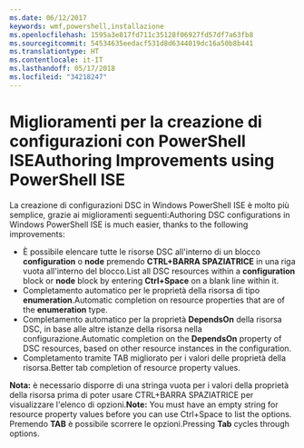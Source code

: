 ```yaml
---
ms.date: 06/12/2017
keywords: wmf,powershell,installazione
ms.openlocfilehash: 1595a3e817fd711c35128f06927fd57df7a63fb8
ms.sourcegitcommit: 54534635eedacf531d8d6344019dc16a50b8b441
ms.translationtype: HT
ms.contentlocale: it-IT
ms.lasthandoff: 05/17/2018
ms.locfileid: "34218247"
---
```

# <a name="authoring-improvements-using-powershell-ise"></a><span data-ttu-id="b470d-102">Miglioramenti per la creazione di configurazioni con PowerShell ISE</span><span class="sxs-lookup"><span data-stu-id="b470d-102">Authoring Improvements using PowerShell ISE</span></span>

<span data-ttu-id="b470d-103">La creazione di configurazioni DSC in Windows PowerShell ISE è molto più semplice, grazie ai miglioramenti seguenti:</span><span class="sxs-lookup"><span data-stu-id="b470d-103">Authoring DSC configurations in Windows PowerShell ISE is much easier, thanks to the following improvements:</span></span>

- <span data-ttu-id="b470d-104">È possibile elencare tutte le risorse DSC all'interno di un blocco **configuration** o **node** premendo **CTRL+BARRA SPAZIATRICE** in una riga vuota all'interno del blocco.</span><span class="sxs-lookup"><span data-stu-id="b470d-104">List all DSC resources within a **configuration** block or **node** block by entering **Ctrl+Space** on a blank line within it.</span></span>
- <span data-ttu-id="b470d-105">Completamento automatico per le proprietà della risorsa di tipo **enumeration**.</span><span class="sxs-lookup"><span data-stu-id="b470d-105">Automatic completion on resource properties that are of the **enumeration** type.</span></span>
- <span data-ttu-id="b470d-106">Completamento automatico per la proprietà **DependsOn** della risorsa DSC, in base alle altre istanze della risorsa nella configurazione.</span><span class="sxs-lookup"><span data-stu-id="b470d-106">Automatic completion on the **DependsOn** property of DSC resources, based on other resource instances in the configuration.</span></span>
- <span data-ttu-id="b470d-107">Completamento tramite TAB migliorato per i valori delle proprietà della risorsa.</span><span class="sxs-lookup"><span data-stu-id="b470d-107">Better tab completion of resource property values.</span></span>

<span data-ttu-id="b470d-108">**Nota:** è necessario disporre di una stringa vuota per i valori della proprietà della risorsa prima di poter usare CTRL+BARRA SPAZIATRICE per visualizzare l'elenco di opzioni.</span><span class="sxs-lookup"><span data-stu-id="b470d-108">**Note:** You must have an empty string for resource property values before you can use Ctrl+Space to list the options.</span></span> <span data-ttu-id="b470d-109">Premendo **TAB** è possibile scorrere le opzioni.</span><span class="sxs-lookup"><span data-stu-id="b470d-109">Pressing **Tab** cycles through options.</span></span>
